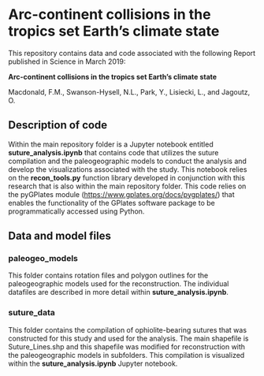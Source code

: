 # Arc-continent collisions in the tropics set Earth’s climate state

This repository contains data and code associated with the following Report published in Science in March 2019:

**Arc-continent collisions in the tropics set Earth’s climate state**

Macdonald, F.M.,  Swanson-Hysell, N.L., Park, Y., Lisiecki, L., and Jagoutz, O.

## Description of code

Within the main repository folder is a Jupyter notebook entitled **suture_analysis.ipynb** that contains code that utilizes the suture compilation and the paleogeographic models to conduct the analysis and develop the visualizations associated with the study. This notebook relies on the **recon_tools.py** function library developed in conjunction with this research that is also within the main repository folder. This code relies on the pyGPlates module (https://www.gplates.org/docs/pygplates/) that enables the functionality of the GPlates software package to be programmatically accessed using Python.

## Data and model files

### paleogeo_models

This folder contains rotation files and polygon outlines for the paleogeographic models used for the reconstruction. The individual datafiles are described in more detail within **suture_analysis.ipynb**.

### suture_data

This folder contains the compilation of ophiolite-bearing sutures that was constructed for this study and used for the analysis. The main shapefile is Suture_Lines.shp and this shapefile was modified for reconstruction with the paleogeographic models in subfolders. This compilation is visualized within the **suture_analysis.ipynb** Jupyter notebook.
